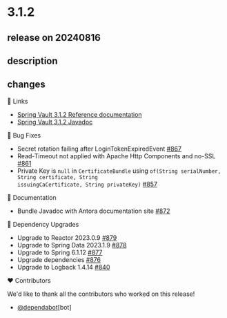 # 3.1.2

## release on 20240816

## description

## changes

📗 Links

* <a href="https://docs.spring.io/spring-vault/reference" rel="nofollow">Spring Vault 3.1.2 Reference documentation</a>
* <a href="https://docs.spring.io/spring-vault/docs/3.1.2/api" rel="nofollow">Spring Vault 3.1.2 Javadoc</a>

🐞 Bug Fixes

* Secret rotation failing after LoginTokenExpiredEvent <a href="https://github.com/spring-projects/spring-vault/issues/867" data-hovercard-type="issue" data-hovercard-url="/spring-projects/spring-vault/issues/867/hovercard">#867</a>
* Read-Timeout not applied with Apache Http Components and no-SSL <a href="https://github.com/spring-projects/spring-vault/issues/861" data-hovercard-type="issue" data-hovercard-url="/spring-projects/spring-vault/issues/861/hovercard">#861</a>
* Private Key is <code>null</code> in <code>CertificateBundle</code> using <code>of(String serialNumber, String certificate, String issuingCaCertificate, String privateKey)</code> <a href="https://github.com/spring-projects/spring-vault/issues/857" data-hovercard-type="issue" data-hovercard-url="/spring-projects/spring-vault/issues/857/hovercard">#857</a>

📔 Documentation

* Bundle Javadoc with Antora documentation site <a href="https://github.com/spring-projects/spring-vault/issues/872" data-hovercard-type="issue" data-hovercard-url="/spring-projects/spring-vault/issues/872/hovercard">#872</a>

🔨 Dependency Upgrades

* Upgrade to Reactor 2023.0.9 <a href="https://github.com/spring-projects/spring-vault/issues/879" data-hovercard-type="issue" data-hovercard-url="/spring-projects/spring-vault/issues/879/hovercard">#879</a>
* Upgrade to Spring Data 2023.1.9 <a href="https://github.com/spring-projects/spring-vault/issues/878" data-hovercard-type="issue" data-hovercard-url="/spring-projects/spring-vault/issues/878/hovercard">#878</a>
* Upgrade to Spring 6.1.12 <a href="https://github.com/spring-projects/spring-vault/issues/877" data-hovercard-type="issue" data-hovercard-url="/spring-projects/spring-vault/issues/877/hovercard">#877</a>
* Upgrade dependencies <a href="https://github.com/spring-projects/spring-vault/issues/876" data-hovercard-type="issue" data-hovercard-url="/spring-projects/spring-vault/issues/876/hovercard">#876</a>
* Upgrade to Logback 1.4.14 <a href="https://github.com/spring-projects/spring-vault/pull/840" data-hovercard-type="pull_request" data-hovercard-url="/spring-projects/spring-vault/pull/840/hovercard">#840</a>

❤️ Contributors

We'd like to thank all the contributors who worked on this release!

* <a class="user-mention notranslate" data-hovercard-type="organization" data-hovercard-url="/orgs/dependabot/hovercard" data-octo-click="hovercard-link-click" data-octo-dimensions="link_type:self" href="https://github.com/dependabot">@dependabot</a>[bot]


